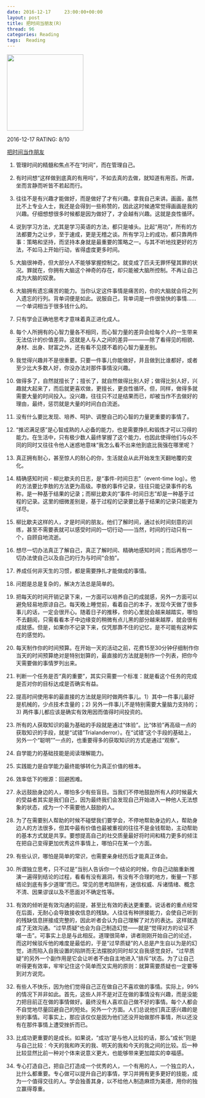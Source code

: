 ```yaml
---
date: 2016-12-17	 23:00:00+00:00
layout: post
title: 把时间当朋友(R)
thread: 96
categories: Reading
tags:  Reading
---
```


<img src="https://images-cn.ssl-images-amazon.com/images/I/41KSBFHIW2L.jpg" width="200" />

2016-12-17 RATING: 8/10

[把时间当作朋友](https://book.douban.com/subject/26897884/)

1. 管理时间的精髓和焦点不在“时间”，而在管理自己。

2. 有时间想“这样做到底真的有用吗”，不如去真的去做，就知道有用否。所谓，坐而言静而听皆不若起而行。

3. 往往不是有兴趣才能做好，而是做好了才有兴趣。拿我自己来讲。画画，虽然比不上专业人士，我还是会得到一些称赞的，因此这时候通常觉得画画是我的兴趣。仔细想想很多时候都是因为做好了，才会越有兴趣。这就是良性循环。

4. 说到学习方法，尤其是学习英语的方法，都只是噱头。比起“用功”，所有的方法都要为之让步，至于速成，更是无稽之谈。所有学习上的成功，都只靠两件事：策略和坚持，而坚持本身就是最重要的策略之一。与其不听地找更好的方法，不如马上开始行动，省得虚度更多时间。

5. 大脑很神奇，但大部分人不能够掌握控制之。就变成了匹夫无罪怀璧其罪的状况。罪就在，你拥有大脑这个神奇的存在，却只能被大脑所控制。不再让自己成为大脑的奴隶。

6. 大脑拥有遗忘痛苦的能力。当你认定这件事情是痛苦的，你的大脑就会将之列入遗忘的行列。背单词便是如此。说服自己，背单词是一件很愉快的事情……一个单词相当于很多钱什么的。

7. 只有学会正确地思考才意味着真正进化成人。

8. 每个人所拥有的心智力量各不相同，而心智力量的差异会给每个人的一生带来无法估计的价值差异。这就是人与人之间的差异————除了看得见的相貌、身材、出身、财富之外，还有看不见摸不着的心智力量差别。

9. 我觉得兴趣并不是很重要。只要一件事儿你能做好，并且做到比谁都好，或者至少比大多数人好，你没办法对那件事情没兴趣。

10. 做得多了，自然就擅长了；擅长了，就自然做得比别人好；做得比别人好，兴趣就大起来了，而后就更喜欢做，更擅长，更良性循环。但，同样，做得多就需要大量的时间投入。没兴趣，往往只不过是结果而已，却被当作不去做好的理由，最终，惩罚就是大量的时间白白流逝。

11. 没有什么要比发现、培养、呵护、调整自己的心智的力量更重要的事情了。

12. “推迟满足感”是心智成熟的人必备的能力，也是需要挣扎和锻炼才可以习得的能力。在生活中，只有极少数人最终掌握了这个能力，也因此使得他们与众不同的同时又往往令他人迷惑地意味“我怎么看不出来他到底比我强在哪里呢？

13. 真正拥有耐心，甚至惊人的耐心的你，生活就会从此开始发生天翻地覆的变化。

14. 精确感知时间 - 柳比歇夫的日志，是“事件-时间日志”（event-time log）。他的方法要比李敖的方法更为高级。李敖的事件记录，往往只能记录事件的名称，是一种基于结果的记录；而柳比歇夫的“事件-时间日志”却是一种基于过程的记录。这里的细微差别是，基于过程的记录要比基于结果的记录只能更为详尽。

15. 柳比歇夫这样的人，才是时间的朋友。他们了解时间，通过长时间刻意的训练，甚至不需要表就可以感受时间的一切行动——当然，时间的行动只有一个，自顾自地流逝。

16. 想尽一切办法真正了解自己，真正了解时间、精确地感知时间；而后再想尽一切办法使自己以及自己的行为与时间“合拍”。

17. 养成任何非天生的习惯，都是需要挣扎才能做成的事情。

18. 问题是总是复杂的，解决方法总是简单的。

19. 把每天的时间开销记录下来，一方面可以培养自己的成就感，另外一方面可以避免轻易地原谅自己。每天晚上睡觉前，看着自己的本子，发现今天做了很多事儿的话，一定会很开心。随着日子的推移，你的心里就会越来越踏实，哪怕不去翻阅，只需看看本子中边缘变的稍微有点儿黑的部分越来越厚，就会很有成就感。但是，如果你不记录下来，仅凭那靠不住的记忆，是不可能有这种实在的感觉的。

20. 每天制作你的时间预算。在开始一天的活动之前，花费15至30分钟仔细制作你当天的时间预算绝对是特别划算的，最直接的方法就是制作一个列表，把你今天需要做的事情罗列出来。

21. 判断一个任务是否“真的重要”，其实只需要一个标准：就是看这个任务的完成是否对你的目标达成是否确实有益。

22. 提高时间使用率的最直接的方法就是同时做两件事儿。1）其中一件事儿最好是机械的，少点技术含量的；2) 另外一件事儿不是特别需要大量脑力支持的；3) 两件事儿都应该是确实有效用因而值得时间投资的。

23. 所有的人获取知识的最为基础的手段就是通过“体验”。比“体验”再高级一点的获取知识的手段，就是“试错”Trialanderror）。在“试错”这个手段的基础上，另外一个“聪明””一点的，也重要得多的获取知识的方式是通过“观察”。

24. 自学能力的基础技能是阅读理解能力。

25. 实践能力是自学能力最终能够转化为真正价值的根本。

26. 效率低下的根源：回避困难。

27. 永远鼓励身边的人，哪怕多少有些盲目。当我们不停地鼓励所有人的时候最大的受益者其实是我们自己，因为最终我们会发现自己开始进入一种他人无法想象的状态，成为一个不需要他人鼓励的人。

28. 为了在需要别人帮助的时候不碰壁我们要学会，不停地帮助身边的人，帮助身边人的方法很多，但其中最有价值也最被重视的往往不是金钱帮助，主动帮助的基本方式就是共享。要想提高自己的社交质量最好将时间和精力更多的倾注在把自己变得更加优秀这件事情上，哪怕只在某一个方面。

29. 有些认识，哪怕是简单的常识，也需要亲身经历后才能真正体会。

30. 所谓独立思考，只不过是“当别人告诉你一个结论的时候，你自己动脑重新推演一遍得到结论的过程，看看有没有漏洞，有没有不合理的地方，衡量一下那结论到底有多少道理”而已。常见的思考陷阱有，迷信权威、斥诸情绪、概念不清、因果谬误以及不愿面对不确定性等。

31. 有效的倾听是有效沟通的前提，甚至比有效的表达更重要。说话者的重点经常在后面，无耐心会导致接收信息的残缺。人往往有种拼接能力，会使自己听到的残缺信息拼接成完整的，因此听者会认为自己理解了对方的表达。这样就造成了无效沟通。“过早质疑”也会为自己制造幻觉——就是“觉得对方的论证不堪一击”。可事实上总是与此相反。道理很简单，讲者刚刚开始自己的论述，而这时候驳斥他的难度是最低的，于是“过早质疑”的人总是产生自以为是的幻觉，进而陷入自我设置的陷阱而无法摆脱的同时却又自我感觉良好。“过早质疑”的另外一个副作用是它会让听者不由自主地进入“排斥”状态。为了让自己听得更有效率，牢牢记住这个简单而又实用的原则：就算需要质疑也一定要等到对方说完。

32. 有些人不快乐，因为他们觉得自己正在做自己不喜欢做的事情。实际上，99%的情况下并非如此。首先，这些人并不是对正在做的事情没有兴趣，而是没能力把目前正在做的事情做好。最终没有人喜欢自己做不好的事情。每个人都会不自觉地尽量回避自己的短处。另外一个方面。人们总说他们真正感兴趣的是别的事情。可事实上，那应该仅仅是因为他们还没开始做那件事情，所以还没有在那件事情上遭受挫折而已。

33. 比成功更重要的是成长。如果说，“成功”是与他人比较的话，那么“成长”则是与自己比较：今天的我和昨天的我、明天的我和今天的我之间的比较。后一种比较显然比前一种对个体来说意义更大，也能够带来更加踏实的幸福感。

34. 专心打造自己，把自己打造成一个优秀的人，一个有用的人，一个独立的人，比什么都重要。专心做可以提升自己的事情，学习并拥有更多更好的技能，成为一个值得交往的人。学会独善其身，以不给他人制造麻烦为美德，用你的独立赢得尊重。